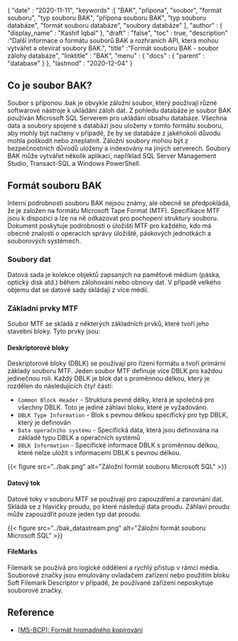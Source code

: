 {
  "date" : "2020-11-11",
  "keywords" :[ "BAK", "přípona", "soubor", "formát souboru", "typ souboru BAK", "přípona souboru BAK", "typ souboru databáze", "formát souboru databáze", "soubory databáze" ],
  "author" : {
    "display_name" : "Kashif Iqbal"
},
  "draft" : "false",
  "toc" : true,
  "description" :"Další informace o formátu souborů BAK a rozhraních API, která mohou vytvářet a otevírat soubory BAK.",
  "title" :"Formát souboru BAK - soubor zálohy databáze",
  "linktitle" : "BAK",
  "menu" : {
    "docs" : {
      "parent" : "database"
}
},
  "lastmod" : "2020-12-04"
}

## Co je soubor BAK?

Soubor s příponou .bak je obvykle záložní soubor, který používají různé softwarové nástroje k ukládání záloh dat. Z pohledu databáze je soubor BAK používán Microsoft SQL Serverem pro ukládání obsahu databáze. Všechna data a soubory spojené s databází jsou uloženy v tomto formátu souboru, aby mohly být načteny v případě, že by se databáze z jakéhokoli důvodu mohla poškodit nebo zneplatnit. Záložní soubory mohou být z bezpečnostních důvodů uloženy a indexovány na jiných serverech. Soubory BAK může vytvářet několik aplikací, například SQL Server Management Studio, Transact-SQL a Windows PowerShell.

## Formát souboru BAK

Interní podrobnosti souboru BAK nejsou známy, ale obecně se předpokládá, že je založen na formátu Microsoft Tape Format (MTF). Specifikace MTF jsou k dispozici a lze na ně odkazovat pro pochopení struktury souboru. Dokument poskytuje podrobnosti o úložišti MTF pro každého, kdo má obecné znalosti o operacích správy úložiště, páskových jednotkách a souborových systémech.

### Soubory dat

Datová sada je kolekce objektů zapsaných na paměťové médium (páska, optický disk atd.) během zálohování nebo obnovy dat. V případě velkého objemu dat se datové sady skládají z více médií.

### Základní prvky MTF

Soubor MTF se skládá z některých základních prvků, které tvoří jeho stavební bloky. Tyto prvky jsou:

#### Deskriptorové bloky

Deskriptorové bloky (DBLK) se používají pro řízení formátu a tvoří primární základy souboru MTF. Jeden soubor MTF definuje více DBLK pro každou jedinečnou roli. Každý DBLK je blok dat s proměnnou délkou, který je rozdělen do následujících čtyř částí:

* `Common Block Header` - Struktura pevné délky, která je společná pro všechny DBLK. Toto je jediné záhlaví bloku, které je vyžadováno.
* `DBLK Type Information` - Blok s pevnou délkou specifický pro typ DBLK, který je definován
* `Data operačního systému` - Specifická data, která jsou definována na základě typu DBLK a operačních systémů
* `DBLK Information` - Specifické informace DBLK s proměnnou délkou, které nelze uložit s informacemi DBLK s pevnou délkou.

 {{< figure src="../bak.png" alt="Záložní formát souboru Microsoft SQL" >}}

#### Datový tok

Datové toky v souboru MTF se používají pro zapouzdření a zarovnání dat. Skládá se z hlavičky proudu, po které následují data proudu. Záhlaví proudu může zapouzdřit pouze jeden typ dat proudu.

{{< figure src="../bak_datastream.png" alt="Záložní formát souboru Microsoft SQL" >}}

#### FileMarks

Filemark se používá pro logické oddělení a rychlý přístup v rámci média. Souborové značky jsou emulovány ovladačem zařízení nebo použitím bloku Soft Filemark Descriptor v případě, že používané zařízení neposkytuje souborové značky.

## Reference ##

* [[MS-BCP]: Formát hromadného kopírování](https://learn.microsoft.com/en-us/openspecs/sql_data_portability/ms-bcp/54965c4d-34c7-400d-b970-1007984315a5)

